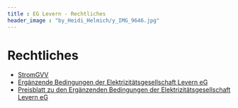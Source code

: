 ```yaml
---
title : EG Levern - Rechtliches
header_image : "by_Heidi_Helmich/y_IMG_9646.jpg"
---
```


# Rechtliches


* [StromGVV](/pdf/Strom_GVV.pdf)
* [Ergänzende Bedingungen der Elektrizitätsgesellschaft Levern eG](/pdf/2015_Ergaenzende_Bedingungen.pdf)
* [Preisblatt zu den Ergänzenden Bedingungen der Elektrizitätsgesellschaft Levern eG](/pdf/2015_Preisbaltt_Ergaenzende_Bedingungen.pdf)
